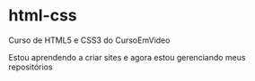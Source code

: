 # html-css
 Curso de HTML5 e CSS3 do CursoEmVideo

 Estou aprendendo a criar sites e agora estou gerenciando meus repositórios
